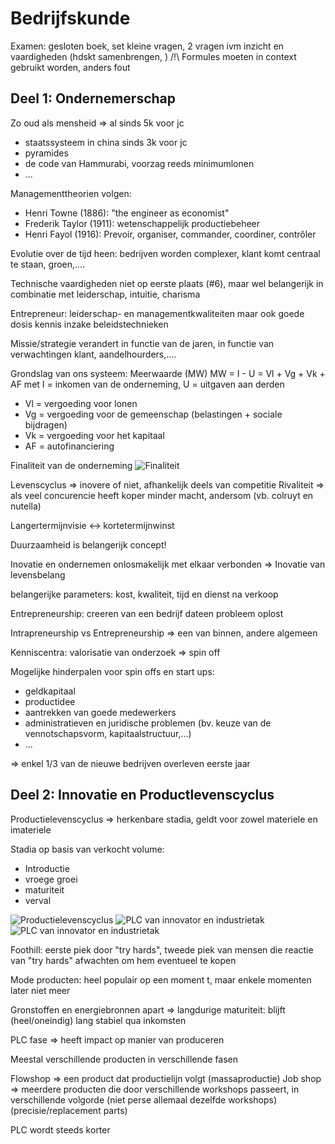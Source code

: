 # Bedrijfskunde

Examen: gesloten boek, set kleine vragen, 2 vragen ivm inzicht en vaardigheden (hdskt samenbrengen, ) /!\ Formules moeten in context gebruikt worden, anders fout

## Deel 1: Ondernemerschap

Zo oud als mensheid => al sinds 5k voor jc
  - staatssysteem in china sinds 3k voor jc
  - pyramides
  - de code van Hammurabi, voorzag reeds minimumlonen
  - ...

Managementtheorien volgen:
  - Henri Towne (1886): "the engineer as economist"
  - Frederik Taylor (1911): wetenschappelijk productiebeheer
  - Henri Fayol (1916): Prevoir, organiser, commander, coordiner, contrôler

Evolutie over de tijd heen: bedrijven worden complexer, klant komt centraal te staan, groen,....

Technische vaardigheden niet op eerste plaats (#6), maar wel belangerijk in combinatie met leiderschap, intuitie, charisma

Entrepreneur: leiderschap- en managementkwaliteiten maar ook goede dosis kennis inzake beleidstechnieken

Missie/strategie verandert in functie van de jaren, in functie van verwachtingen klant, aandelhourders,....

Grondslag van ons systeem: Meerwaarde (MW)
MW = I - U = Vl + Vg + Vk + AF
met I = inkomen van de onderneming, U = uitgaven aan derden

- Vl = vergoeding voor lonen
- Vg = vergoeding voor de gemeenschap (belastingen + sociale
bijdragen)
- Vk = vergoeding voor het kapitaal
- AF = autofinanciering

Finaliteit van de onderneming
![Finaliteit](../Pictures/BK1.png)

Levenscyclus => inovere of niet, afhankelijk deels van competitie
Rivaliteit => als veel concurencie heeft koper minder macht, andersom (vb. colruyt en nutella)

Langertermijnvisie <-> kortetermijnwinst

Duurzaamheid is belangerijk concept!

Inovatie en ondernemen onlosmakelijk met elkaar verbonden
=> Inovatie van levensbelang

belangerijke parameters: kost, kwaliteit, tijd en dienst na verkoop

Entrepreneurship: creeren van een bedrijf dateen probleem oplost

Intrapreneurship vs Entrepreneurship => een van binnen, andere algemeen

Kenniscentra: valorisatie van onderzoek => spin off

Mogelijke hinderpalen voor spin offs en start ups:
  - geldkapitaal
  - productidee
  - aantrekken van goede medewerkers
  - administratieven en juridische problemen (bv. keuze van de vennotschapsvorm, kapitaalstructuur,...)
  - ...

=> enkel 1/3 van de nieuwe bedrijven overleven eerste jaar

## Deel 2: Innovatie en Productlevenscyclus

Productielevenscyclus => herkenbare stadia, geldt voor zowel materiele en imateriele

Stadia op basis van verkocht volume:
  - Introductie
  - vroege groei
  - maturiteit
  - verval

![Productielevenscyclus](../Pictures/BK2.png)
![PLC van innovator en industrietak](../Pictures/BK3.png)
![PLC van innovator en industrietak](../Pictures/BK4.png)

Foothill: eerste piek door "try hards", tweede piek van mensen die reactie van "try hards" afwachten om hem eventueel te kopen

Mode producten: heel populair op een moment t, maar enkele momenten later niet meer

Gronstoffen en energiebronnen apart => langdurige maturiteit: blijft (heel/oneindig) lang stabiel qua inkomsten

PLC fase => heeft impact op manier van produceren

Meestal verschillende producten in verschillende fasen


Flowshop => een product dat productielijn volgt (massaproductie)
Job shop => meerdere producten die door verschillende workshops passeert, in verschillende volgorde (niet perse allemaal dezelfde workshops) (precisie/replacement parts)

PLC wordt steeds korter
